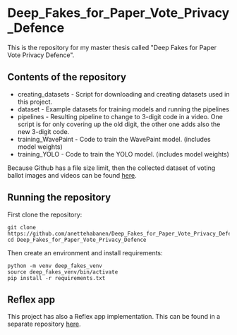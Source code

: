 # Deep_Fakes_for_Paper_Vote_Privacy_Defence

This is the repository for my master thesis called "Deep Fakes for Paper Vote Privacy Defence".

## Contents of the repository

* creating_datasets - Script for downloading and creating datasets used in this project.
* dataset - Example datasets for training models and running the pipelines
* pipelines - Resulting pipeline to change to 3-digit code in a video. One script is for only covering up the old digit, the other one adds also the new 3-digit code.
* training_WavePaint - Code to train the WavePaint model. (includes model weights)
* training_YOLO - Code to train the YOLO model. (includes model weights)

Because Github has a file size limit, then the collected dataset of voting ballot images and videos can be found [here](https://drive.google.com/file/d/1ETJoOAPoZNsUJW-IezeUcsXR-c4XBuTV/view?usp=sharing).


## Running the repository

First clone the repository:
```
git clone https://github.com/anettehabanen/Deep_Fakes_for_Paper_Vote_Privacy_Defence
cd Deep_Fakes_for_Paper_Vote_Privacy_Defence
```

Then create an environment and install requirements:
```
python -m venv deep_fakes_venv
source deep_fakes_venv/bin/activate
pip install -r requirements.txt
```

## Reflex app

This project has also a Reflex app implementation. This can be found in a separate repository [here](https://github.com/anettehabanen/Change_My_Vote.git).
